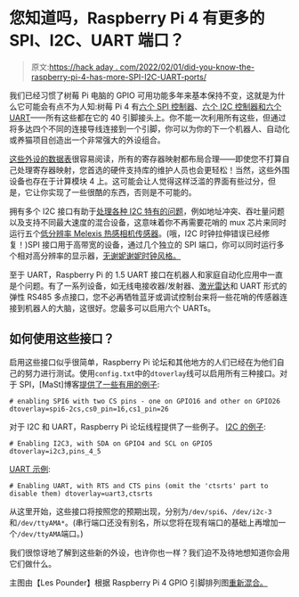 # 您知道吗，Raspberry Pi 4 有更多的 SPI、I2C、UART 端口？

> 原文:[https://hack aday . com/2022/02/01/did-you-know-the-raspberry-pi-4-has-more-SPI-I2C-UART-ports/](https://hackaday.com/2022/02/01/did-you-know-that-the-raspberry-pi-4-has-more-spi-i2c-uart-ports/)

我们已经习惯了树莓 Pi 电脑的 GPIO 可用功能多年来基本保持不变，这就是为什么它可能会有点不为人知:树莓 Pi 4 有[六个 SPI 控制器](https://blog.stabel.family/raspberry-pi-4-multiple-spis-and-the-device-tree/)、[六个 I2C 控制器和六个 UART](https://www.tomshardware.com/reviews/raspberry-pi-gpio-pinout,6122.html)——所有这些都在它的 40 引脚接头上。你不能一次利用所有这些，但通过将多达四个不同的连接导线连接到一个引脚，你可以为你的下一个机器人、自动化或养猫项目创造出一个非常强大的外设组合。

[这些外设的数据表](https://datasheets.raspberrypi.com/bcm2711/bcm2711-peripherals.pdf)很容易阅读，所有的寄存器映射都布局合理——即使您不打算自己处理寄存器映射，您首选的硬件支持库的维护人员也会更轻松！当然，这些外围设备也存在于计算模块 4 上。这可能会让人觉得这样泛滥的界面有些过分，但是，它让你实现了一些很酷的东西，否则是不可能的。

拥有多个 I2C 接口有助于[处理各种 I2C 特有的问题](https://hackaday.com/2016/07/19/what-could-go-wrong-i2c-edition/)，例如地址冲突、吞吐量问题以及支持不同最大速度的混合设备，这意味着你不再需要花哨的 mux 芯片来同时运行五个[低分辨率 Melexis 热感相机传感器](https://hackaday.com/2019/09/22/getting-the-heat-on-with-a-thermal-camera/)。(哦，I2C 时钟拉伸错误已经修复！)SPI 接口用于高带宽的设备，通过几个独立的 SPI 端口，你可以同时运行多个相对高分辨率的显示器，[无谢妮谢妮时钟风格。](https://hackaday.com/2021/04/20/no-nixie-nixie-clock/)

至于 UART，Raspberry Pi 的 1.5 UART 接口在机器人和家庭自动化应用中一直是个问题。有了一系列设备，如无线电接收器/发射器、[激光雷达](https://hackaday.com/2020/03/24/lidar-system-isnt-just-a-rangefinder-anymore/)和 UART 形式的弹性 RS485 多点接口，您不必再牺牲蓝牙或调试控制台来将一些花哨的传感器连接到机器人的大脑，这很好。您最多可以启用六个 UARTs。

## 如何使用这些接口？

启用这些接口似乎很简单，Raspberry Pi 论坛和其他地方的人们已经在为他们自己的努力进行测试。使用`config.txt`中的`dtoverlay`线可以启用所有三种接口。对于 SPI，[MaSt]博客[提供了一些有用的例子](https://blog.stabel.family/raspberry-pi-4-multiple-spis-and-the-device-tree/):

`# enabling SPI6 with two CS pins - one on GPIO16 and other on GPIO26
dtoverlay=spi6-2cs,cs0_pin=16,cs1_pin=26`

对于 I2C 和 UART，Raspberry Pi 论坛线程提供了一些例子。 [I2C 的例子](https://forums.raspberrypi.com/viewtopic.php?t=248439):

`# Enabling I2C3, with SDA on GPIO4 and SCL on GPIO5
dtoverlay=i2c3,pins_4_5`

[UART 示例](https://forums.raspberrypi.com/viewtopic.php?t=244827):

`# Enabling UART, with RTS and CTS pins (omit the 'ctsrts' part to disable them)
dtoverlay=uart3,ctsrts`

从这里开始，这些接口将按照您的预期出现，分别为`/dev/spi6`、`/dev/i2c-3`和`/dev/ttyAMA*`。(串行端口还没有别名，所以您将在现有端口的基础上再增加一个`/dev/ttyAMA`端口。)

我们很惊讶地了解到这些新的外设，也许你也一样？我们迫不及待地想知道你会用它们做什么。

主图由【Les Pounder】根据 Raspberry Pi 4 GPIO 引脚排列图[重新混合。](https://www.tomshardware.com/reviews/raspberry-pi-gpio-pinout,6122.html)